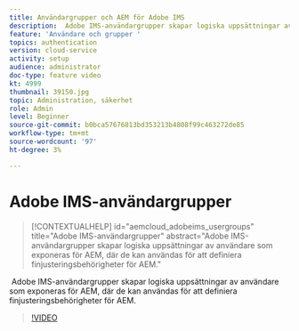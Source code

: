 ```yaml
---
title: Användargrupper och AEM för Adobe IMS
description:  Adobe IMS-användargrupper skapar logiska uppsättningar av användare som exponeras för AEM, där de kan användas för att definiera finjusteringsbehörigheter för AEM.
feature: 'Användare och grupper '
topics: authentication
version: cloud-service
activity: setup
audience: administrator
doc-type: feature video
kt: 4999
thumbnail: 39150.jpg
topic: Administration, säkerhet
role: Admin
level: Beginner
source-git-commit: b0bca57676813bd353213b4808f99c463272de85
workflow-type: tm+mt
source-wordcount: '97'
ht-degree: 3%

---
```



# Adobe IMS-användargrupper

>[!CONTEXTUALHELP]
>id="aemcloud_adobeims_usergroups"
>title="Adobe IMS-användargrupper"
>abstract="Adobe IMS-användargrupper skapar logiska uppsättningar av användare som exponeras för AEM, där de kan användas för att definiera finjusteringsbehörigheter för AEM."

 Adobe IMS-användargrupper skapar logiska uppsättningar av användare som exponeras för AEM, där de kan användas för att definiera finjusteringsbehörigheter för AEM.

>[!VIDEO](https://video.tv.adobe.com/v/39150/?quality=12&learn=on)
